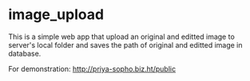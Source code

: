 # image_upload
This is a simple web app that upload an original and editted image to server's local folder
and saves the path of original and editted image in database.


For demonstration:
  http://priya-sopho.biz.ht/public
